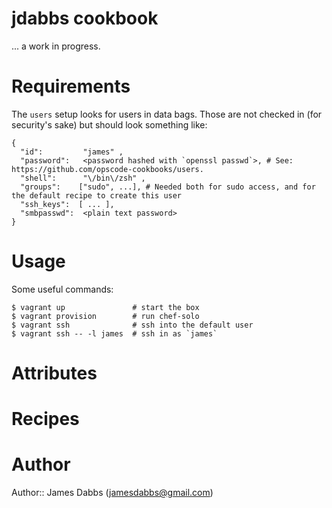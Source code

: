# jdabbs cookbook

... a work in progress.

# Requirements

The `users` setup looks for users in data bags. Those are not checked in (for security's sake)
but should look something like:

```
{
  "id":         "james" ,
  "password":   <password hashed with `openssl passwd`>, # See: https://github.com/opscode-cookbooks/users.
  "shell":      "\/bin\/zsh" ,
  "groups":    ["sudo", ...], # Needed both for sudo access, and for the default recipe to create this user
  "ssh_keys":  [ ... ],
  "smbpasswd":  <plain text password>
}
```

# Usage

Some useful commands:

```
$ vagrant up               # start the box
$ vagrant provision        # run chef-solo
$ vagrant ssh              # ssh into the default user
$ vagrant ssh -- -l james  # ssh in as `james`
```

# Attributes

# Recipes

# Author

Author:: James Dabbs (jamesdabbs@gmail.com)
